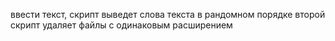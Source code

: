 ввести текст, скрипт выведет слова текста в рандомном порядке
второй скрипт удаляет файлы с одинаковым расширением 
